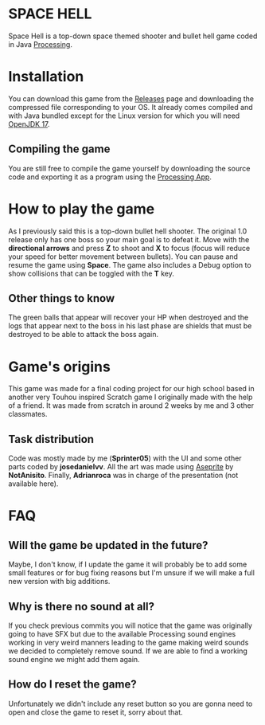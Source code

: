 # SPACE HELL
Space Hell is a top-down space themed shooter and bullet hell game coded in Java [Processing](https://processing.org/).
# Installation
You can download this game from the [Releases](https://github.com/Sprinter05/spacehell/releases/latest) page and downloading the compressed file corresponding to your OS. It already comes compiled and with Java bundled except for the Linux version for which you will need [OpenJDK 17](https://adoptium.net/).
## Compiling the game
You are still free to compile the game yourself by downloading the source code and exporting it as a program using the [Processing App](https://processing.org/download).
# How to play the game
As I previously said this is a top-down bullet hell shooter. The original 1.0 release only has one boss so your main goal is to defeat it. Move with the **directional arrows** and press **Z** to shoot and **X** to focus (focus will reduce your speed for better movement between bullets). You can pause and resume the game using **Space**. The game also includes a Debug option to show collisions that can be toggled with the **T** key.
## Other things to know
The green balls that appear will recover your HP when destroyed and the logs that appear next to the boss in his last phase are shields that must be destroyed to be able to attack the boss again.
# Game's origins
This game was made for a final coding project for our high school based in another very Touhou inspired Scratch game I originally made with the help of a friend. It was made from scratch in around 2 weeks by me and 3 other classmates.
## Task distribution
Code was mostly made by me (**Sprinter05**) with the UI and some other parts coded by **josedanielvv**. All the art was made using [Aseprite](https://www.aseprite.org/) by **NotAnisito**. Finally, **Adrianroca** was in charge of the presentation (not available here).
# FAQ
## Will the game be updated in the future?
Maybe, I don't know, if I update the game it will probably be to add some small features or for bug fixing reasons but I'm unsure if we will make a full new version with big additions.
## Why is there no sound at all?
If you check previous commits you will notice that the game was originally going to have SFX but due to the available Processing sound engines working in very weird manners leading to the game making weird sounds we decided to completely remove sound. If we are able to find a working sound engine we might add them again.
## How do I reset the game?
Unfortunately we didn't include any reset button so you are gonna need to open and close the game to reset it, sorry about that.